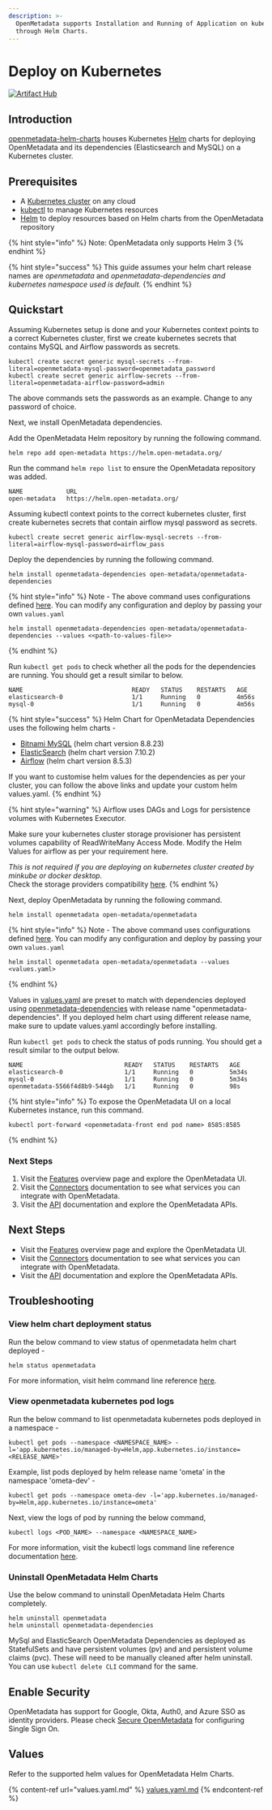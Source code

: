 ```yaml
---
description: >-
  OpenMetadata supports Installation and Running of Application on kubernetes
  through Helm Charts.
---
```


# Deploy on Kubernetes

[![Artifact Hub](https://img.shields.io/endpoint?url=https://artifacthub.io/badge/repository/open-metadata)](https://artifacthub.io/packages/search?repo=open-metadata)

## Introduction

[openmetadata-helm-charts](https://github.com/open-metadata/openmetadata-helm-charts) houses Kubernetes [Helm](https://helm.sh) charts for deploying OpenMetadata and its dependencies (Elasticsearch and MySQL) on a Kubernetes cluster.

## Prerequisites

* A [Kubernetes cluster](https://kubernetes.io) on any cloud
* [kubectl](https://kubernetes.io/docs/tasks/tools/) to manage Kubernetes resources
* [Helm](https://helm.sh) to deploy resources based on Helm charts from the OpenMetadata repository

{% hint style="info" %}
Note: OpenMetadata only supports Helm 3
{% endhint %}

{% hint style="success" %}
This guide assumes your helm chart release names are _openmetadata_ and _openmetadata-dependencies and kubernetes namespace used is default._
{% endhint %}

## Quickstart

Assuming Kubernetes setup is done and your Kubernetes context points to a correct Kubernetes cluster, first we create kubernetes secrets that contains MySQL and Airflow passwords as secrets.

```
kubectl create secret generic mysql-secrets --from-literal=openmetadata-mysql-password=openmetadata_password
kubectl create secret generic airflow-secrets --from-literal=openmetadata-airflow-password=admin
```

The above commands sets the passwords as an example. Change to any password of choice.

Next, we install OpenMetadata dependencies.

Add the OpenMetadata Helm repository by running the following command.

```
helm repo add open-metadata https://helm.open-metadata.org/
```

Run the command `helm repo list` to ensure the OpenMetadata repository was added.

```
NAME        	URL                            
open-metadata	https://helm.open-metadata.org/
```

Assuming kubectl context points to the correct kubernetes cluster, first create kubernetes secrets that contain airflow mysql password as secrets.

```
kubectl create secret generic airflow-mysql-secrets --from-literal=airflow-mysql-password=airflow_pass
```

Deploy the dependencies by running the following command.

```
helm install openmetadata-dependencies open-metadata/openmetadata-dependencies
```

{% hint style="info" %}
Note - The above command uses configurations defined [here](https://raw.githubusercontent.com/open-metadata/openmetadata-helm-charts/main/charts/deps/values.yaml). You can modify any configuration and deploy by passing your own `values.yaml`

```
helm install openmetadata-dependencies open-metadata/openmetadata-dependencies --values <<path-to-values-file>>
```
{% endhint %}

Run `kubectl get pods` to check whether all the pods for the dependencies are running. You should get a result similar to below.

```
NAME                              READY   STATUS    RESTARTS   AGE
elasticsearch-0                   1/1     Running   0          4m56s
mysql-0                           1/1     Running   0          4m56s
```

{% hint style="success" %}
Helm Chart for OpenMetadata Dependencies uses the following helm charts -

* [Bitnami MySQL](https://artifacthub.io/packages/helm/bitnami/mysql/8.8.23) (helm chart version 8.8.23)
* [ElasticSearch](https://artifacthub.io/packages/helm/elastic/elasticsearch/7.10.2) (helm chart version 7.10.2)
* [Airflow](https://artifacthub.io/packages/helm/airflow-helm/airflow/8.5.3) (helm chart version 8.5.3)

If you want to customise helm values for the dependencies as per your cluster, you can follow the above links and update your custom helm values.yaml.
{% endhint %}

{% hint style="warning" %}
Airflow uses DAGs and Logs for persistence volumes with Kubernetes Executor.

Make sure your kubernetes cluster storage provisioner has persistent volumes capability of ReadWriteMany Access Mode. Modify the Helm Values for airflow as per your requirement here.

_This is not required if you are deploying on kubernetes cluster created by minkube or docker desktop._\
Check the storage providers compatibility [here](https://kubernetes.io/docs/concepts/storage/persistent-volumes/#access-modes).
{% endhint %}

Next, deploy OpenMetadata by running the following command.

```
helm install openmetadata open-metadata/openmetadata
```

{% hint style="info" %}
Note - The above command uses configurations defined [here](https://github.com/open-metadata/openmetadata-helm-charts/blob/main/charts/openmetadata/values.yaml). You can modify any configuration and deploy by passing your own `values.yaml`

```
helm install openmetadata open-metadata/openmetadata --values <values.yaml>
```
{% endhint %}

Values in [values.yaml](https://raw.githubusercontent.com/open-metadata/openmetadata-helm-charts/main/charts/openmetadata/values.yaml) are preset to match with dependencies deployed using [openmetadata-dependencies](https://github.com/open-metadata/openmetadata-helm-charts/tree/main/charts/deps) with release name "openmetadata-dependencies". If you deployed helm chart using different release name, make sure to update values.yaml accordingly before installing.

Run `kubectl get pods` to check the status of pods running. You should get a result similar to the output below.

```
NAME                            READY   STATUS    RESTARTS   AGE
elasticsearch-0                 1/1     Running   0          5m34s
mysql-0                         1/1     Running   0          5m34s
openmetadata-5566f4d8b9-544gb   1/1     Running   0          98s
```

{% hint style="info" %}
To expose the OpenMetadata UI on a local Kubernetes instance, run this command.

```
kubectl port-forward <openmetadata-front end pod name> 8585:8585
```
{% endhint %}

### Next Steps

1. Visit the [Features](../../overview/features.md) overview page and explore the OpenMetadata UI.
2. Visit the [Connectors](../../integrations/connectors/) documentation to see what services you can integrate with OpenMetadata.
3. Visit the [API](../../metadata-standard/apis/overview.md) documentation and explore the OpenMetadata APIs.

## Next Steps

* Visit the [Features](../../overview/features.md) overview page and explore the OpenMetadata UI.
* Visit the [Connectors](../../integrations/connectors/) documentation to see what services you can integrate with OpenMetadata.
* Visit the [API](../../metadata-standard/apis/overview.md) documentation and explore the OpenMetadata APIs.

## Troubleshooting

### View helm chart deployment status

Run the below command to view status of openmetadata helm chart deployed -

```
helm status openmetadata
```

For more information, visit helm command line reference [here](https://helm.sh/docs/helm/helm\_status/).

### View openmetadata kubernetes pod logs

Run the below command to list openmetadata kubernetes pods deployed in a namespace -

```
kubectl get pods --namespace <NAMESPACE_NAME> -l='app.kubernetes.io/managed-by=Helm,app.kubernetes.io/instance=<RELEASE_NAME>'
```

Example, list pods deployed by helm release name 'ometa' in the namespace 'ometa-dev' -

```
kubectl get pods --namespace ometa-dev -l='app.kubernetes.io/managed-by=Helm,app.kubernetes.io/instance=ometa'
```

Next, view the logs of pod by running the below command,

```
kubectl logs <POD_NAME> --namespace <NAMESPACE_NAME>
```

For more information, visit the kubectl logs command line reference documentation [here](https://kubernetes.io/docs/tasks/debug-application-cluster/debug-running-pod/).

### Uninstall OpenMetadata Helm Charts

Use the below command to uninstall OpenMetadata Helm Charts completely.

```
helm uninstall openmetadata
helm uninstall openmetadata-dependencies
```

MySql and ElasticSearch OpenMetadata Dependencies as deployed as StatefulSets and have persistent volumes (pv) and and persistent volume claims (pvc). These will need to be manually cleaned after helm uninstall. You can use `kubectl delete CLI` command for the same.

## Enable Security

OpenMetadata has support for Google, Okta, Auth0, and Azure SSO as identity providers. Please check [Secure OpenMetadata](../secure-openmetadata/) for configuring Single Sign On.

## Values

Refer to the supported helm values for OpenMetadata Helm Charts.

{% content-ref url="values.yaml.md" %}
[values.yaml.md](values.yaml.md)
{% endcontent-ref %}
